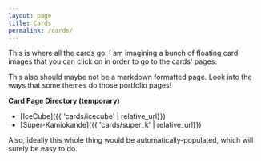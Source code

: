 ```yaml
---
layout: page
title: Cards
permalink: /cards/
---
```


This is where all the cards go.
I am imagining a bunch of floating card images that you can click on
in order to go to the cards' pages.

This also should maybe not be a markdown formatted page.
Look into the ways that some themes do those portfolio pages!

**Card Page Directory (temporary)**
* [IceCube]({{ 'cards/icecube' | relative_url}})
* [Super-Kamiokande]({{ 'cards/super_k' | relative_url}})

Also, ideally this whole thing would be automatically-populated, which will surely be easy to do.